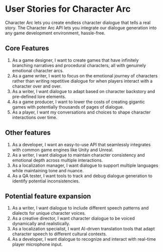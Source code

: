 # User Stories for Character Arc

Character Arc lets you create endless character dialogue that tells a real story. The Character Arc API lets you integrate our dialogue generation into any game development environment, hassle-free.

## Core Features

1. As a game designer, I want to create games that have infinitely branching narratives and procedural characters, all with genuinely emotional character arcs.
2. As a game writer, I want to focus on the emotional journey of characters rather than writing repetitive dialogue for when players interact with a character over and over.
3. As a writer, I want dialogue to adapt based on character backstory and pre-defined lore elements.
4. As a game producer, I want to lower the costs of creating gigantic games with potentially thousands of pages of dialogue.
5. As a player, I want my conversations and choices to shape character interactions over time.

## Other features

1. As a developer, I want an easy-to-use API that seamlessly integrates with common game engines like Unity and Unreal.
2. As a writer, I want dialogue to maintain character consistency and emotional depth across multiple interactions.
3. As a localization manager, I want dialogue to support multiple languages while maintaining tone and nuance.
4. As a QA tester, I want tools to track and debug dialogue generation to identify potential inconsistencies.

## Potential feature expansion

1. As a writer, I want dialogue to include different speech patterns and dialects for unique character voices.
2. As a creative director, I want character dialogue to be voiced dynamically and realistically.
3. As a localization specialist, I want AI-driven translation tools that adapt character speech to different cultural contexts.
4. As a developer, I want dialogue to recognize and interact with real-time player microphone input.